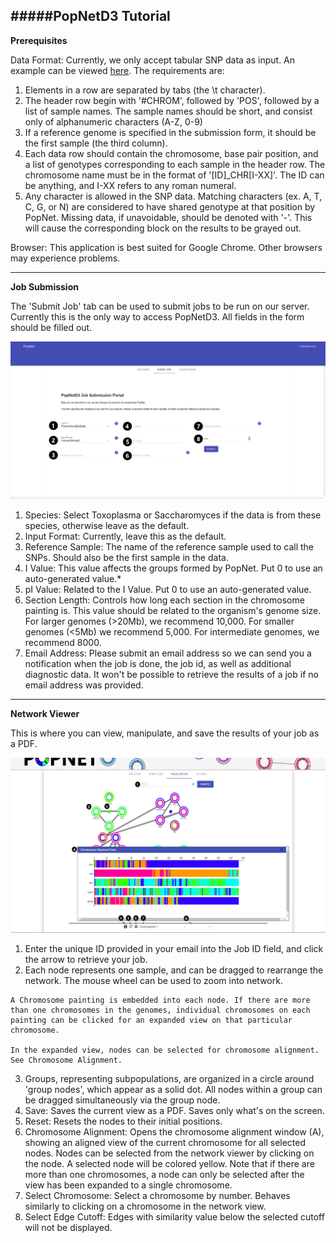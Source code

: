 #####PopNetD3 Tutorial
----------------

**Prerequisites**  

Data Format: Currently, we only accept tabular SNP data as input. An example can be viewed [here](./bin/toxo20.txt). The requirements are:

  1. Elements in a row are separated by tabs (the \\t character).
  2. The header row begin with '#CHROM', followed by 'POS', followed by a list of sample names. The sample names should be short, and consist only of alphanumeric characters (A-Z, 0-9)
  3. If a reference genome is specified in the submission form, it should be the first sample (the third column). 
  4. Each data row should contain the chromosome, base pair position, and a list of genotypes corresponding to each sample in the header row. The chromosome name must be in the format of '[ID]_CHR[I-XX]'. The ID can be anything, and I-XX refers to any roman numeral. 
  5. Any character is allowed in the SNP data. Matching characters (ex. A, T, C, G, or N) are considered to have shared genotype at that position by PopNet. Missing data, if unavoidable, should be denoted with '-'. This will cause the corresponding block on the results to be grayed out. 

Browser: This application is best suited for Google Chrome. Other browsers may experience problems.

---------------

**Job Submission**  

The 'Submit Job' tab can be used to submit jobs to be run on our server. Currently this is the only way to access PopNetD3. All fields in the form should be filled out. 

![Job Submission Page](./bin/submission.png)

  1. Species: Select Toxoplasma or Saccharomyces if the data is from these species, otherwise leave as the default.
  2. Input Format: Currently, leave this as the default.
  3. Reference Sample: The name of the reference sample used to call the SNPs. Should also be the first sample in the data.
  4. I Value: This value affects the groups formed by PopNet. Put 0 to use an auto-generated value.*
  5. pI Value: Related to the I Value. Put 0 to use an auto-generated value.
  6. Section Length: Controls how long each section in the chromosome painting is. This value should be related to the organism's genome size. For larger genomes (>20Mb), we recommend 10,000. For smaller genomes (<5Mb) we recommend 5,000. For intermediate genomes, we recommend 8000. 
  7. Email Address: Please submit an email address so we can send you a notification when the job is done, the job id, as well as additional diagnostic data. It won't be possible to retrieve the results of a job if no email address was provided.

  ------------

**Network Viewer**

This is where you can view, manipulate, and save the results of your job as a PDF. 

![Network Viewer Page](./bin/chr.png)

  1. Enter the unique ID provided in your email into the Job ID field, and click the arrow to retrieve your job.
  2. Each node represents one sample, and can be dragged to rearrange the network. The mouse wheel can be used to zoom into network.
  
    A Chromosome painting is embedded into each node. If there are more than one chromosomes in the genomes, individual chromosomes on each painting can be clicked for an expanded view on that particular chromosome.

    In the expanded view, nodes can be selected for chromosome alignment. See Chromosome Alignment.  
  3. Groups, representing subpopulations, are organized in a circle around 'group nodes', which appear as a solid dot. All nodes within a group can be dragged simultaneously via the group node. 
  4. Save: Saves the current view as a PDF. Saves only what's on the screen.  
  5. Reset: Resets the nodes to their initial positions.  
  6. Chromosome Alignment: Opens the chromosome alignment window (A), showing an aligned view of the current chromosome for all selected nodes. Nodes can be selected from the network viewer by clicking on the node. A selected node will be colored yellow. Note that if there are more than one chromosomes, a node can only be selected after the view has been expanded to a single chromosome.   
  7. Select Chromosome: Select a chromosome by number. Behaves similarly to clicking on a chromosome in the network view. 
  8. Select Edge Cutoff: Edges with similarity value below the selected cutoff will not be displayed.

 



